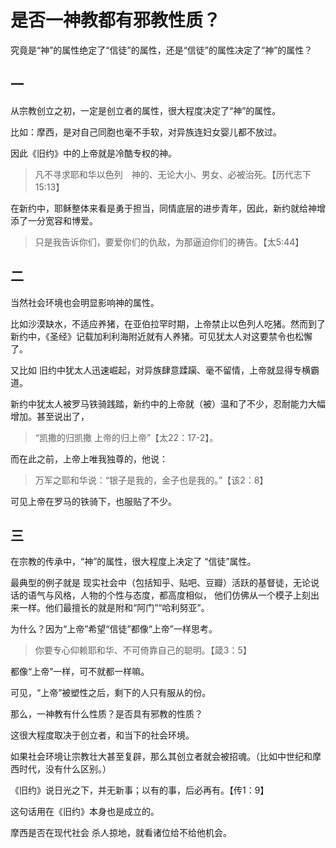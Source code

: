 # 是否一神教都有邪教性质？

究竟是“神”的属性绝定了“信徒”的属性，还是“信徒”的属性决定了“神”的属性？



## 一

从宗教创立之初，一定是创立者的属性，很大程度决定了“神”的属性。



比如：摩西，是对自己同胞也毫不手软，对异族连妇女婴儿都不放过。

因此《旧约》中的上帝就是冷酷专权的神。

> 凡不寻求耶和华以色列　神的、无论大小、男女、必被治死。【历代志下15:13】


在新约中，耶稣整体来看是勇于担当，同情底层的进步青年，因此，新约就给神增添了一分宽容和博爱。

> 只是我告诉你们，要爱你们的仇敌，为那逼迫你们的祷告。【太5:44】


## 二

当然社会环境也会明显影响神的属性。

比如沙漠缺水，不适应养猪，在亚伯拉罕时期，上帝禁止以色列人吃猪。然而到了新约中，《圣经》记载加利利海附近就有人养猪。可见犹太人对这要禁令也松懈了。

又比如 旧约中犹太人迅速崛起，对异族肆意蹂躏、毫不留情，上帝就显得专横霸道。

新约中犹太人被罗马铁骑践踏，新约中的上帝就（被）温和了不少，忍耐能力大幅增加。甚至说出了，

> “凯撒的归凯撒 上帝的归上帝”【太22：17-2】。

而在此之前，上帝上唯我独尊的，他说：

> 万军之耶和华说：“银子是我的，金子也是我的。”【该2：8】

可见上帝在罗马的铁骑下，也服贴了不少。



## 三

在宗教的传承中，“神”的属性，很大程度上决定了 “信徒”属性。

最典型的例子就是 现实社会中（包括知乎、贴吧、豆瓣）活跃的基督徒，无论说话的语气与风格，人物的个性与态度，都高度相似， 他们仿佛从一个模子上刻出来一样。他们最擅长的就是附和“阿门”“哈利努亚”。

为什么？因为“上帝”希望“信徒”都像“上帝”一样思考。

> 你要专心仰赖耶和华、不可倚靠自己的聪明。【箴3：5】

都像“上帝”一样，可不就都一样嘛。

可见，“上帝”被塑性之后，剩下的人只有服从的份。





那么，一神教有什么性质？是否具有邪教的性质？

这很大程度取决于创立者，和当下的社会环境。

如果社会环境让宗教壮大甚至复辟，那么其创立者就会被招魂。（比如中世纪和摩西时代，没有什么区别。）



《旧约》说日光之下，并无新事；以有的事，后必再有。【传1：9】

这句话用在《旧约》本身也是成立的。

摩西是否在现代社会 杀人掠地，就看诸位给不给他机会。